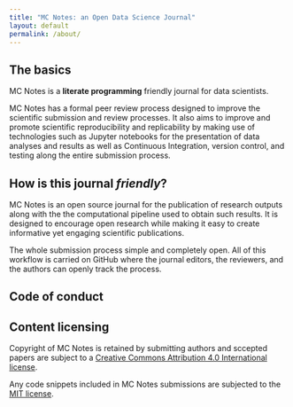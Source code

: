 ```yaml
---
title: "MC Notes: an Open Data Science Journal"
layout: default
permalink: /about/
---
```


## The basics

MC Notes is a **literate programming** friendly journal for data scientists.


MC Notes has a formal peer review process designed to improve the scientific
submission and review processes.
It also aims to improve and promote scientific reproducibility and replicability
by making use of technologies such as Jupyter notebooks for the presentation
of data analyses and results as well as Continuous Integration, version control, and
testing along the entire submission process.

## How is this journal _friendly_?

MC Notes is an open source journal for the publication of research outputs
along with the the computational pipeline used to obtain such results. It is
designed to encourage open research while making it easy to create informative yet engaging
scientific publications.

The whole submission process simple and completely open. All of this workflow
is carried on GitHub where the journal editors, the reviewers, and the authors can openly track the process.

## Code of conduct

## Content licensing
Copyright of MC Notes is retained by submitting authors and sccepted papers are
subject to a [Creative Commons Attribution 4.0 International license](https://creativecommons.org/licenses/by/4.0/).

Any code snippets included in MC Notes submissions are subjected to the [MIT license](https://opensource.org/licenses/MIT).
